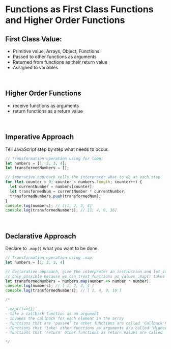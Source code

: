 # Functions as First Class Functions and Higher Order Functions

## First Class Value:

- Primitive value, Arrays, Object, Functions
- Passed to other functions as arguments
- Returned from functions as their return value
- Assigned to variables

<br>

## Higher Order Functions

- receive functions as arguments
- return functions as a return value

<br>

## Imperative Approach

Tell JavaScript step by step what needs to occur.

```JavaScript
// Transformation operation using for loop:
let numbers = [1, 2, 3, 4];
let transformedNumbers = [];

// imperative approach tells the interpreter what to do at each step
for (let counter = 0; counter < numbers.length; counter++) {
  let currentNumber = numbers[counter];
  let transformedNum = currentNumber * currentNumber;
  transformedNumbers.push(transformedNum);
}
console.log(numbers); // [[1, 2, 3, 4]
console.log(transformedNumbers); // [1, 4, 9, 16]
```

<br>

## Declarative Approach

Declare to `.map()` what you want to be done.

```JavaScript
// Transformation operation using .map:
let numbers = [1, 2, 3, 4]

// declarative approach, give the interpreter an instruction and let it figure the steps out
// only possible because we can treat functions as values .map() takes an anonymous callback arrow function in this case
let transformedNumbers = numbers.map(number => number * number);
console.log(numbers); // [ 1, 2, 3, 4 ]
console.log(transformedNumbers); // [ 1, 4, 9, 16 ]

/*

`.map(()=>{})`
- take a callback function as an argument 
- invokes the callback for each element in the array
- functions that are 'passed' to other functions are called 'Callback Functions'
- functions that 'take' other functions as arguments are called 'Higher Order Functions'
- functions that 'return' other functions as return values are called 'Higher Order Functions'

*/
```